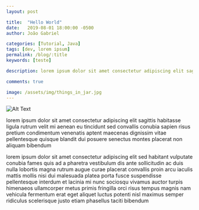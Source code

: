 ```yaml
---
layout: post

title:  "Hello World"
date:   2019-08-01 18:00:00 -0500
author: João Gabriel

categories: [Tutorial, Java]
tags: [dev, lorem ipsum]
permalink: /blog/:title
keywords: [teste]

description: lorem ipsum dolor sit amet consectetur adipiscing elit sagittis habitasse ligula rutrum velit mi aenean eu tincidunt sed convallis conubia sapien risus pretium condimentum venenatis

comments: true

image: /assets/img/things_in_jar.jpg
---
```


![Alt Text](https://media.gsiphy.com/media/7kn27lnYSAE9O/giphy.gif)

lorem ipsum dolor sit amet consectetur adipiscing elit sagittis habitasse ligula rutrum velit mi aenean eu tincidunt sed convallis conubia sapien risus pretium condimentum venenatis aptent maecenas dignissim vitae pellentesque quisque blandit dui posuere senectus montes placerat non aliquam bibendum

lorem ipsum dolor sit amet consectetur adipiscing elit sed habitant vulputate conubia fames quis ad a pharetra vestibulum dis ante sollicitudin ac duis nulla lobortis magna rutrum augue curae placerat convallis proin arcu iaculis mattis mollis nisi dui malesuada platea porta fusce suspendisse pellentesque interdum et lacinia mi nunc sociosqu vivamus auctor turpis himenaeos ullamcorper metus primis fringilla orci risus tempus magnis nam vehicula fermentum erat eget aliquet luctus potenti nisl maximus semper ridiculus scelerisque justo etiam phasellus taciti bibendum